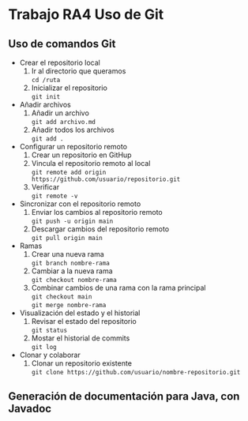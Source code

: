 # Trabajo RA4 Uso de Git

## Uso de comandos Git

- Crear el repositorio local
    1. Ir al directorio que queramos  
        `cd /ruta`
    2. Inicializar el repositorio  
        `git init`
- Añadir archivos
    1. Añadir un archivo  
        `git add archivo.md`
    2. Añadir todos los archivos  
        `git add .`
- Configurar un repositorio remoto
    1. Crear un repositorio en GitHup  
    2. Vincula el repositorio remoto al local  
        `git remote add origin https://github.com/usuario/repositorio.git`
    3. Verificar  
        `git remote -v`
- Sincronizar con el repositorio remoto
    1. Enviar los cambios al repositorio remoto  
        `git push -u origin main`
    2. Descargar cambios del repositorio remoto  
        `git pull origin main`
- Ramas
    1. Crear una nueva rama  
        `git branch nombre-rama`
    2. Cambiar a la nueva rama  
        `git checkout nombre-rama`
    3. Combinar cambios de una rama con la rama principal  
        `git checkout main`  
        `git merge nombre-rama` 
- Visualización del estado y el historial
    1. Revisar el estado del repositorio  
        `git status`
    2. Mostar el historial de commits  
        `git log`
- Clonar y colaborar
    1. Clonar un repositorio existente  
        `git clone https://github.com/usuario/nombre-repositorio.git`

## Generación de documentación para Java, con Javadoc

